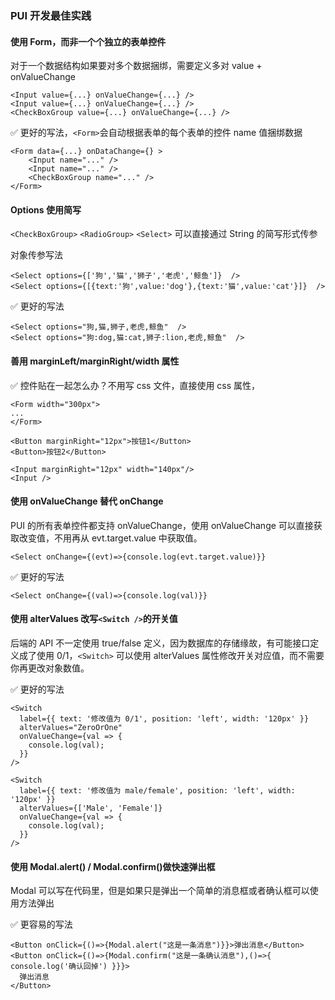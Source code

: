 ### PUI 开发最佳实践

#### 使用 Form，而非一个个独立的表单控件

对于一个数据结构如果要对多个数据捆绑，需要定义多对 value + onValueChange

```react
<Input value={...} onValueChange={...} />
<Input value={...} onValueChange={...} />
<CheckBoxGroup value={...} onValueChange={...} />
```

✅ 更好的写法，`<Form>`会自动根据表单的每个表单的控件 name 值捆绑数据

```react
<Form data={...} onDataChange={} >
	<Input name="..." />
	<Input name="..." />
	<CheckBoxGroup name="..." />
</Form>
```

#### Options 使用简写

`<CheckBoxGroup>` `<RadioGroup>` `<Select>` 可以直接通过 String 的简写形式传参

对象传参写法

```react
<Select options={['狗','猫','狮子','老虎','鲸鱼']}  />
<Select options={[{text:'狗',value:'dog'},{text:'猫',value:'cat'}]}  />
```

✅ 更好的写法

```react
<Select options="狗,猫,狮子,老虎,鲸鱼"  />
<Select options="狗:dog,猫:cat,狮子:lion,老虎,鲸鱼"  />
```

#### 善用 marginLeft/marginRight/width 属性

✅ 控件贴在一起怎么办？不用写 css 文件，直接使用 css 属性，

```react
<Form width="300px">
...
</Form>

<Button marginRight="12px">按钮1</Button>
<Button>按钮2</Button>

<Input marginRight="12px" width="140px"/>
<Input />
```

#### 使用 onValueChange 替代 onChange

PUI 的所有表单控件都支持 onValueChange，使用 onValueChange 可以直接获取改变值，不用再从 evt.target.value 中获取值。

```react
<Select onChange={(evt)=>{console.log(evt.target.value)}}
```

✅ 更好的写法

```react
<Select onChange={(val)=>{console.log(val)}}
```

#### 使用 alterValues 改写`<Switch />`的开关值

后端的 API 不一定使用 true/false 定义，因为数据库的存储缘故，有可能接口定义成了使用 0/1，`<Switch>` 可以使用 alterValues 属性修改开关对应值，而不需要你再更改对象数值。

✅ 更好的写法

```react
<Switch
  label={{ text: '修改值为 0/1', position: 'left', width: '120px' }}
  alterValues="ZeroOrOne"
  onValueChange={val => {
    console.log(val);
  }}
/>

<Switch
  label={{ text: '修改值为 male/female', position: 'left', width: '120px' }}
  alterValues={['Male', 'Female']}
  onValueChange={val => {
    console.log(val);
  }}
/>
```

#### 使用 Modal.alert() / Modal.confirm()做快速弹出框

Modal 可以写在代码里，但是如果只是弹出一个简单的消息框或者确认框可以使用方法弹出

✅ 更容易的写法

```react
<Button onClick={()=>{Modal.alert("这是一条消息")}}>弹出消息</Button>
<Button onClick={()=>{Modal.confirm("这是一条确认消息"),()=>{ console.log('确认回掉') }}}>
  弹出消息
</Button>

```
